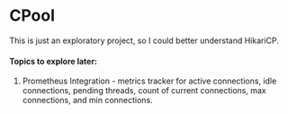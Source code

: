 # CPool
This is just an exploratory project, so I could better understand HikariCP.



#### Topics to explore later:
1. Prometheus Integration - metrics tracker for active connections, idle connections, pending threads, count of current connections, max connections, and min connections.